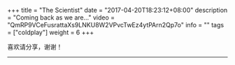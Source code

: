 +++
title = "The Scientist"
date = "2017-04-20T18:23:12+08:00"
description = "Coming back as we are..."
video = "QmRP9VCeFusrattaXs9LNKU8W2VPvcTwEz4ytPArn2Qp7o"
info = ""
tags = ["coldplay"]
weight = 6
+++

喜欢请分享，谢谢！


---